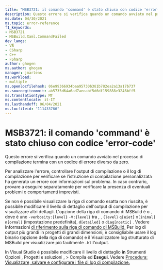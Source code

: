 ```yaml
---
title: "MSB3721: il comando 'command' è stato chiuso con codice 'error-code'"
description: Questo errore si verifica quando un comando avviato nel processo di compilazione termina con un codice di errore diverso da zero.
ms.date: 04/30/2021
ms.topic: error-reference
f1_keywords:
- MSB3721
- MSBuild.Xaml.CommandFailed
dev_langs:
- VB
- CSharp
- C++
- FSharp
author: ghogen
ms.author: ghogen
manager: jmartens
ms.workload:
- multiple
ms.openlocfilehash: 06e99366934baa95730b381b782ea2a13a17b737
ms.sourcegitcommit: ab5735d64a6ad7aecabf5d6df159888e3246bff5
ms.translationtype: MT
ms.contentlocale: it-IT
ms.lasthandoff: 06/04/2021
ms.locfileid: "111433766"
---
```

# <a name="msb3721-the-command-command-exited-with-code-error-code"></a>MSB3721: il comando 'command' è stato chiuso con codice 'error-code'

Questo errore si verifica quando un comando avviato nel processo di compilazione termina con un codice di errore diverso da zero.

Per analizzare l'errore, controllare l'output di compilazione o il log di compilazione per verificare se l'istruzione di compilazione personalizzata ha generato un errore con informazioni sul problema. In caso contrario, provare a eseguire separatamente per verificare la presenza di eventuali problemi o comportamenti imprevisti.

Se non è possibile visualizzare la riga di comando esatta non riuscita, è possibile modificare il livello di dettaglio dell'output di compilazione per visualizzare altri dettagli. L'opzione della riga di comando di MSBuild è o , dove è uno `-verbosity:{level}` `-V:{level}` tra , , `{level}` `q[uiet]` `m[inimal]` `n[ormal]` (impostazione predefinita), `d[etailed]` o `diag[nostic]` . Vedere Informazioni [di riferimento sulla riga di comando di MSBuild.](../msbuild-command-line-reference.md) Per log di output più grandi in progetti di grandi dimensioni, è consigliabile usare il log binario (opzione della riga di comando) e il Visualizzatore log strutturato di MSBuild per visualizzare più facilmente `-bl` l'output. [](https://msbuildlog.com/)

In Visual Studio è possibile modificare il livello di dettaglio **in** Strumenti Opzioni , Progetti e soluzioni ,  >  Compila ed **Esegui**.  Vedere [Procedura: Visualizzare, salvare e configurare i file di log di compilazione.](../../ide/how-to-view-save-and-configure-build-log-files.md#to-change-the-amount-of-information-included-in-the-build-log)

